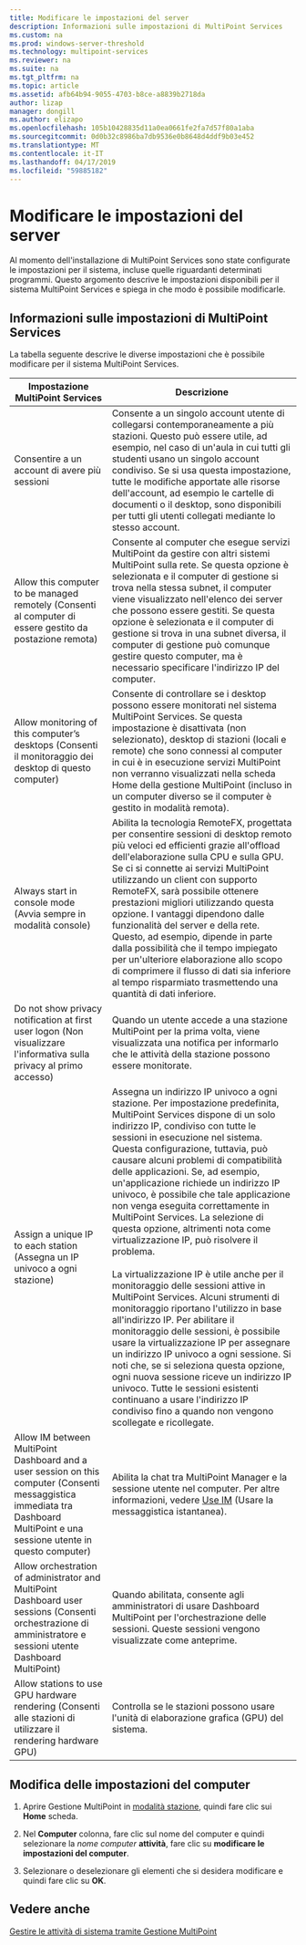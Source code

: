 ```yaml
---
title: Modificare le impostazioni del server
description: Informazioni sulle impostazioni di MultiPoint Services
ms.custom: na
ms.prod: windows-server-threshold
ms.technology: multipoint-services
ms.reviewer: na
ms.suite: na
ms.tgt_pltfrm: na
ms.topic: article
ms.assetid: afb64b94-9055-4703-b8ce-a8839b2718da
author: lizap
manager: dongill
ms.author: elizapo
ms.openlocfilehash: 105b10428835d11a0ea0661fe2fa7d57f80a1aba
ms.sourcegitcommit: 0d0b32c8986ba7db9536e0b8648d4ddf9b03e452
ms.translationtype: MT
ms.contentlocale: it-IT
ms.lasthandoff: 04/17/2019
ms.locfileid: "59885182"
---
```

# <a name="edit-server-settings"></a>Modificare le impostazioni del server
Al momento dell'installazione di MultiPoint Services sono state configurate le impostazioni per il sistema, incluse quelle riguardanti determinati programmi. Questo argomento descrive le impostazioni disponibili per il sistema MultiPoint Services e spiega in che modo è possibile modificarle.  
  
## <a name="about-multipoint-services-settings"></a>Informazioni sulle impostazioni di MultiPoint Services  
La tabella seguente descrive le diverse impostazioni che è possibile modificare per il sistema MultiPoint Services.  
  
|Impostazione MultiPoint Services|Descrizione|  
|-----------------------------------------------------------------------------------------|---------------|  
|Consentire a un account di avere più sessioni|Consente a un singolo account utente di collegarsi contemporaneamente a più stazioni. Questo può essere utile, ad esempio, nel caso di un'aula in cui tutti gli studenti usano un singolo account condiviso. Se si usa questa impostazione, tutte le modifiche apportate alle risorse dell'account, ad esempio le cartelle di documenti o il desktop, sono disponibili per tutti gli utenti collegati mediante lo stesso account.|  
|Allow this computer to be managed remotely (Consenti al computer di essere gestito da postazione remota)|Consente al computer che esegue servizi MultiPoint da gestire con altri sistemi MultiPoint sulla rete. Se questa opzione è selezionata e il computer di gestione si trova nella stessa subnet, il computer viene visualizzato nell'elenco dei server che possono essere gestiti. Se questa opzione è selezionata e il computer di gestione si trova in una subnet diversa, il computer di gestione può comunque gestire questo computer, ma è necessario specificare l'indirizzo IP del computer.|
|Allow monitoring of this computer’s desktops (Consenti il monitoraggio dei desktop di questo computer)|Consente di controllare se i desktop possono essere monitorati nel sistema MultiPoint Services. Se questa impostazione è disattivata (non selezionato), desktop di stazioni (locali e remote) che sono connessi al computer in cui è in esecuzione servizi MultiPoint non verranno visualizzati nella scheda Home della gestione MultiPoint (incluso in un computer diverso se il computer è gestito in modalità remota).|  
|Always start in console mode (Avvia sempre in modalità console)|Abilita la tecnologia RemoteFX, progettata per consentire sessioni di desktop remoto più veloci ed efficienti grazie all'offload dell'elaborazione sulla CPU e sulla GPU. Se ci si connette ai servizi MultiPoint utilizzando un client con supporto RemoteFX, sarà possibile ottenere prestazioni migliori utilizzando questa opzione. I vantaggi dipendono dalle funzionalità del server e della rete. Questo, ad esempio, dipende in parte dalla possibilità che il tempo impiegato per un'ulteriore elaborazione allo scopo di comprimere il flusso di dati sia inferiore al tempo risparmiato trasmettendo una quantità di dati inferiore.|  
|Do not show privacy notification at first user logon (Non visualizzare l'informativa sulla privacy al primo accesso)|Quando un utente accede a una stazione MultiPoint per la prima volta, viene visualizzata una notifica per informarlo che le attività della stazione possono essere monitorate.|  
|Assign a unique IP to each station (Assegna un IP univoco a ogni stazione)|Assegna un indirizzo IP univoco a ogni stazione. Per impostazione predefinita, MultiPoint Services dispone di un solo indirizzo IP, condiviso con tutte le sessioni in esecuzione nel sistema. Questa configurazione, tuttavia, può causare alcuni problemi di compatibilità delle applicazioni. Se, ad esempio, un'applicazione richiede un indirizzo IP univoco, è possibile che tale applicazione non venga eseguita correttamente in MultiPoint Services. La selezione di questa opzione, altrimenti nota come virtualizzazione IP, può risolvere il problema.<br /><br />La virtualizzazione IP è utile anche per il monitoraggio delle sessioni attive in MultiPoint Services. Alcuni strumenti di monitoraggio riportano l'utilizzo in base all'indirizzo IP. Per abilitare il monitoraggio delle sessioni, è possibile usare la virtualizzazione IP per assegnare un indirizzo IP univoco a ogni sessione. Si noti che, se si seleziona questa opzione, ogni nuova sessione riceve un indirizzo IP univoco. Tutte le sessioni esistenti continuano a usare l'indirizzo IP condiviso fino a quando non vengono scollegate e ricollegate.|  
|Allow IM between MultiPoint Dashboard and a user session on this computer (Consenti messaggistica immediata tra Dashboard MultiPoint e una sessione utente in questo computer)|Abilita la chat tra MultiPoint Manager e la sessione utente nel computer. Per altre informazioni, vedere [Use IM](Use-IM.md) (Usare la messaggistica istantanea).|  
|Allow orchestration of administrator and MultiPoint Dashboard user sessions (Consenti orchestrazione di amministratore e sessioni utente Dashboard MultiPoint)|Quando abilitata, consente agli amministratori di usare Dashboard MultiPoint per l'orchestrazione delle sessioni. Queste sessioni vengono visualizzate come anteprime.|  
|Allow stations to use GPU hardware rendering (Consenti alle stazioni di utilizzare il rendering hardware GPU)|Controlla se le stazioni possono usare l'unità di elaborazione grafica (GPU) del sistema.|   
  
## <a name="editing-the-computer-settings"></a>Modifica delle impostazioni del computer  
  
1.  Aprire Gestione MultiPoint in [modalità stazione](Switch-Between-Modes.md), quindi fare clic sui **Home** scheda.  
  
2.  Nel **Computer** colonna, fare clic sul nome del computer e quindi selezionare la *nome computer* **attività**, fare clic su **modificare le impostazioni del computer**.  
  
3.  Selezionare o deselezionare gli elementi che si desidera modificare e quindi fare clic su **OK**.  
  
## <a name="see-also"></a>Vedere anche  
[Gestire le attività di sistema tramite Gestione MultiPoint](Manage-System-Tasks-Using-MultiPoint-Manager.md)  
  

